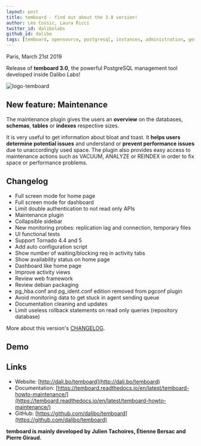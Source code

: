 ```yaml
---
layout: post
title: temboard - find out about the 3.0 version!
author: Léo Cossic, Laura Ricci
twitter_id: dalibolabs
github_id: dalibo
tags: [temboard, opensource, postgresql, instances, administration, gestion, manage, supervision, manager, outil, tool, software, version, 3.0]
---
```


Paris, March 21st 2019

Release of **temboard 3.0**, the powerful PostgreSQL management tool developed inside Dalibo Labs!

<!--MORE-->

![logo-temboard](https://raw.githubusercontent.com/dalibo/blog/gh-pages/img/temboard-bandeau-orange-catchphrase-ombre.png)


## New feature: Maintenance

The maintenance plugin gives the users an **overview** on the databases, **schemas**, **tables** or **indexes** respective sizes.

It is very useful to get information about bloat and toast. It **helps users determine potential issues** and understand or **prevent performance issues** due to unaccordingly used space. The plugin also provides easy access to maintenance actions such as VACUUM, ANALYZE or REINDEX in order to fix space or performance problems.

## Changelog

   * Full screen mode for home page 
   * Full screen mode for dashboard 
   * Limit double authentication to not read only APIs 
   * Maintenance plugin 
   * Collapsible sidebar 
   * New monitoring probes: replication lag and connection, temporary files 
   * UI functional tests 
   * Support Tornado 4.4 and 5 
   * Add auto configuration script 
   * Show number of waiting/blocking req in activity tabs 
   * Show availability status on home page 
   * Dashboard like home page 
   * Improve activity views 
   * Review web framework 
   * Review debian packaging 
   * pg_hba.conf and pg_ident.conf edition removed from pgconf plugin 
   * Avoid monitoring data to get stuck in agent sending queue 
   * Documentation cleaning and updates 
   * Limit useless rollback statements on read only queries (repository database)
   
More about this version's [CHANGELOG](https://temboard.readthedocs.io/en/latest/CHANGELOG/).

## Demo

## Links
  * Website: [http://dali.bo/temboard](http://dali.bo/temboard)
  * Documentation: [https://temboard.readthedocs.io/en/latest/temboard-howto-maintenance/](https://temboard.readthedocs.io/en/latest/temboard-howto-maintenance/)
  * GitHub: [https://github.com/dalibo/temboard](https://github.com/dalibo/temboard)


**temboard is mainly developed by Julien Tachoires, Étienne Bersac and Pierre Giraud.**
